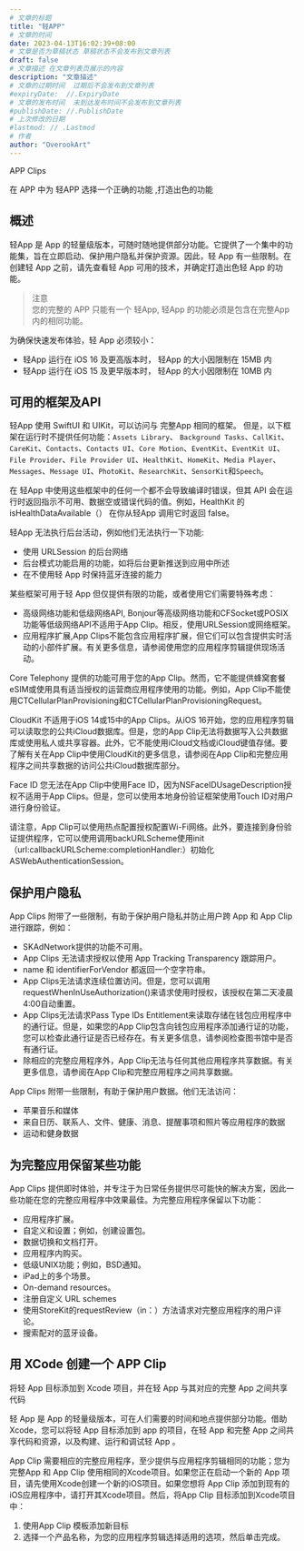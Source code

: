 ```yaml
---
# 文章的标题
title: "轻APP"
# 文章的时间
date: 2023-04-13T16:02:39+08:00
# 文章是否为草稿状态 草稿状态不会发布到文章列表
draft: false
# 文章描述 在文章列表页展示的内容
description: "文章描述"
# 文章的过期时间  过期后不会发布到文章列表
#expiryDate:  //.ExpiryDate
# 文章的发布时间  未到达发布时间不会发布到文章列表
#publishDate: //.PublishDate
# 上次修改的日期
#lastmod: // .Lastmod
# 作者
author: "OverookArt"
---
```

APP Clips

在 APP 中为 轻APP 选择一个正确的功能 ,打造出色的功能  

## 概述  

轻App 是 App 的轻量级版本，可随时随地提供部分功能。它提供了一个集中的功能集，旨在立即启动、保护用户隐私并保护资源。因此，轻 App 有一些限制。在创建轻 App 之前，请先查看轻 App 可用的技术，并确定打造出色轻 App 的功能。  

> 注意  
> 您的完整的 APP 只能有一个 轻App, 轻App 的功能必须是包含在完整App内的相同功能。  

为确保快速发布体验，轻 App 必须较小：  

* 轻App 运行在 iOS 16 及更高版本时， 轻App 的大小因限制在 15MB 内  
* 轻App 运行在 iOS 15 及更早版本时， 轻App 的大小因限制在 10MB 内  

## 可用的框架及API  

轻App 使用 SwiftUI 和 UIKit，可以访问与 完整App 相同的框架。  但是，以下框架在运行时不提供任何功能：`Assets Library`、 `Background Tasks`、`CallKit`、`CareKit`、`Contacts`、`Contacts UI`、`Core Motion`、`EventKit`、`EventKit UI`、`File Provider`、`File Provider UI`、`HealthKit`、`HomeKit`、`Media Player`、`Messages`、`Message UI`、`PhotoKit`、`ResearchKit`、`SensorKit`和`Speech`。  

在 轻App 中使用这些框架中的任何一个都不会导致编译时错误，但其 API 会在运行时返回指示不可用、数据空或错误代码的值。例如，HealthKit 的 isHealthDataAvailable（） 在你从轻App 调用它时返回 false。

轻App 无法执行后台活动，例如他们无法执行一下功能:  

* 使用 URLSession 的后台网络  
* 后台模式功能启用的功能，如将后台更新推送到应用中所述  
* 在不使用轻 App 时保持蓝牙连接的能力  

某些框架可用于轻 App 但仅提供有限的功能，或者使用它们需要特殊考虑：

* 高级网络功能和低级网络API, Bonjour等高级网络功能和CFSocket或POSIX功能等低级网络API不适用于App Clip。相反，使用URLSession或网络框架。  
* 应用程序扩展,App Clips不能包含应用程序扩展，但它们可以包含提供实时活动的小部件扩展。有关更多信息，请参阅使用您的应用程序剪辑提供现场活动。  

Core Telephony 提供的功能可用于您的App Clip。然而，它不能提供蜂窝套餐eSIM或使用具有适当授权的运营商应用程序使用的功能。例如，App Clip不能使用CTCellularPlanProvisioning和CTCellularPlanProvisioningRequest。  

CloudKit 不适用于iOS 14或15中的App Clips。从iOS 16开始，您的应用程序剪辑可以读取您的公共iCloud数据库。但是，您的App Clip无法将数据写入公共数据库或使用私人或共享容器。此外，它不能使用iCloud文档或iCloud键值存储。要了解有关在App Clip中使用CloudKit的更多信息，请参阅在App Clip和完整应用程序之间共享数据的访问公共iCloud数据库部分。  

Face ID 您无法在App Clip中使用Face ID，因为NSFaceIDUsageDescription授权不适用于App Clips。但是，您可以使用本地身份验证框架使用Touch ID对用户进行身份验证。  

请注意，App Clip可以使用热点配置授权配置Wi-Fi网络。此外，要连接到身份验证提供程序，它可以使用调用backURLScheme使用init（url:callbackURLScheme:completionHandler:）初始化ASWebAuthenticationSession。

## 保护用户隐私  

App Clips 附带了一些限制，有助于保护用户隐私并防止用户跨 App 和 App Clip 进行跟踪，例如：  

* SKAdNetwork提供的功能不可用。
* App Clips 无法请求授权以使用 App Tracking Transparency 跟踪用户。
* name 和 identifierForVendor 都返回一个空字符串。
* App Clips无法请求连续位置访问。但是，您可以调用requestWhenInUseAuthorization()来请求使用时授权，该授权在第二天凌晨4:00自动重置。
* App Clips无法请求Pass Type IDs Entitlement来读取存储在钱包应用程序中的通行证。但是，如果您的App Clip包含向钱包应用程序添加通行证的功能，您可以检查此通行证是否已经存在。有关更多信息，请参阅检查图书馆中是否有通行证。
* 除相应的完整应用程序外，App Clip无法与任何其他应用程序共享数据。有关更多信息，请参阅在App Clip和完整应用程序之间共享数据。

App Clips 附带一些限制，有助于保护用户数据。他们无法访问：

* 苹果音乐和媒体
* 来自日历、联系人、文件、健康、消息、提醒事项和照片等应用程序的数据
* 运动和健身数据

## 为完整应用保留某些功能

App Clips 提供即时体验，并专注于为日常任务提供尽可能快的解决方案，因此一些功能在您的完整应用程序中效果最佳。为完整应用程序保留以下功能：

* 应用程序扩展。
* 自定义和设置；例如，创建设置包。
* 数据切换和文档打开。
* 应用程序内购买。
* 低级UNIX功能；例如，BSD通知。
* iPad上的多个场景。
* On-demand resources。
* 注册自定义 URL schemes
* 使用StoreKit的requestReview（in：）方法请求对完整应用程序的用户评论。
* 搜索配对的蓝牙设备。


## 用 XCode 创建一个 APP Clip  

将轻 App 目标添加到 Xcode 项目，并在轻 App 与其对应的完整 App 之间共享代码  

轻 App 是 App 的轻量级版本，可在人们需要的时间和地点提供部分功能。借助 Xcode，您可以将轻 App 目标添加到 app 的项目，在轻 App 和完整 App 之间共享代码和资源，以及构建、运行和调试轻 App 。

App Clip 需要相应的完整应用程序，至少提供与应用程序剪辑相同的功能；您为完整App 和 App Clip 使用相同的Xcode项目。如果您正在启动一个新的 App 项目，请先使用Xcode创建一个新的iOS项目。如果您想将 App Clip 添加到现有的iOS应用程序中，请打开其Xcode项目。然后，将App Clip 目标添加到Xcode项目中：

1. 使用App Clip 模板添加新目标
2. 选择一个产品名称，为您的应用程序剪辑选择适用的选项，然后单击完成。
